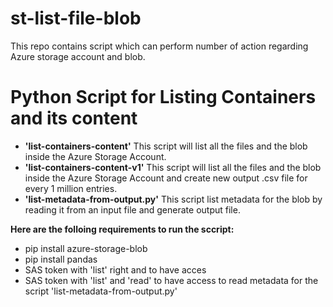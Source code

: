 # st-list-file-blob
This repo contains script which can perform number of action regarding Azure storage account and blob.
# Python Script for Listing Containers and its content
- **'list-containers-content'** This script will list all the files and the blob inside the Azure Storage Account.
- **'list-containers-content-v1'** This script will list all the files and the blob inside the Azure Storage Account and create new output .csv file for every 1 million entries.
- **'list-metadata-from-output.py'** This script list metadata for the blob by reading it from an input file and generate output file.

**Here are the folloing requirements to run the sccript:**
- pip install azure-storage-blob
- pip install pandas
- SAS token with 'list' right and to have acces
- SAS token with 'list' and 'read' to have access to read metadata for the script 'list-metadata-from-output.py'
